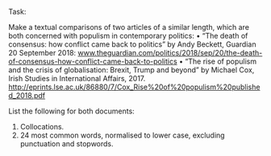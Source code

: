 Task:

Make a textual comparisons of two articles of a similar length, which are both concerned with populism in contemporary politics:
• “The death of consensus: how conflict came back to politics” by Andy Beckett, Guardian 20 September 2018: www.theguardian.com/politics/2018/sep/20/the-death-of-consensus-how-conflict-came-back-to-politics
• “The rise of populism and the crisis of globalisation: Brexit, Trump and beyond” by Michael Cox, Irish Studies in International Affairs, 2017. http://eprints.lse.ac.uk/86880/7/Cox_Rise%20of%20populism%20published_2018.pdf

List the following for both documents:
1. Collocations.
2. 24 most common words, normalised to lower case, excluding punctuation and stopwords.
